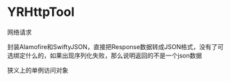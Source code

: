 # YRHttpTool
网络请求

封装Alamofire和SwiftyJSON，直接把Response数据转成JSON格式，没有了可选绑定什么的，如果出现序列化失败，那么说明返回的不是一个json数据

狭义上的单例访问对象


